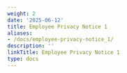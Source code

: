 ```yaml
---
weight: 2
date: '2025-06-12'
title: Employee Privacy Notice 1
aliases:
- /docs/employee-privacy-notice_1/
description: ''
linkTitle: Employee Privacy Notice 1
type: docs
---
```


